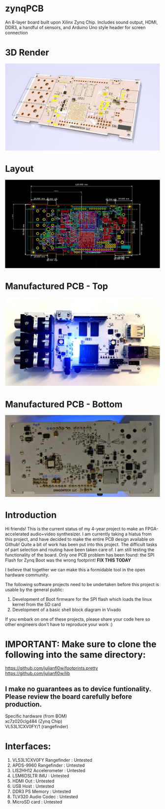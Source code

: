 # zynqPCB
An 8-layer board built upon Xilinx Zynq Chip. Includes sound output, HDMI, DDR3, a handful of sensors, and Arduino Uno style header for screen connection

# 3D Render
![GitHub Logo](images/dt01_3drender.PNG)

# Layout
![GitHub Logo](images/dt01_schematic.PNG)

# Manufactured PCB - Top
![GitHub Logo](images/dt01_v3_top.jpg)

# Manufactured PCB - Bottom
![GitHub Logo](images/dt01_v3_bottom.jpg)

# Introduction  
Hi friends! This is the current status of my 4-year project to make an FPGA-accelerated audio+video synthesizer. I am currently taking a hiatus from this project, and have decided to make the entire PCB design available on Github! Quite a bit of work has been put into this project. The difficult tasks of part selection and routing have been taken care of. I am still testing the functionality of the board. Only one PCB problem has been found: the SPI Flash for Zynq Boot was the wrong footprint! **FIX THIS TODAY**  

I believe that together we can make this a formidable tool in the open hardware community.  

The following software projects need to be undertaken before this project is usable by the general public:
1. Development of Boot firmware for the SPI flash which loads the linux kernel from the SD card
2. Development of a basic shell block diagram in Vivado  
  
If you embark on one of these projects, please share your code here so other engineers don't have to reproduce your work :)  

# IMPORTANT: Make sure to clone the following into the same directory:
https://github.com/julianfl0w/footprints.pretty  
https://github.com/julianfl0w/lib  
  
## I make no guarantees as to device funtionality. Please review the board carefully before production. 
Specific hardware (from BOM)  
xc7z020clg484 (Zynq Chip)  
VL53L1CXV0FY/1 (rangefinder)  

# Interfaces:  
1. VL53L1CXV0FY Rangefinder : Untested  
2. APDS-9960 Rangefinder : Untested 
3. LIS2HH12 Accelerometer : Untested 
4. LSM6DSLTR IMU  : Untested 
5. HDMI Out : Untested
6. USB Host : Untested
7. DDR3 PS Memory : Untested
8. TLV320 Audio Codec : Untested
9. MicroSD card : Untested
